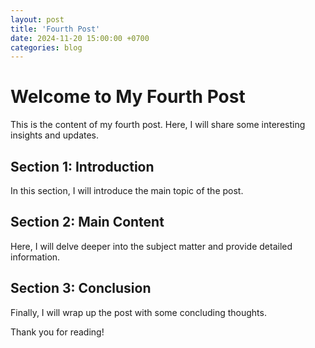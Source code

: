 ```yaml
---
layout: post
title: 'Fourth Post'
date: 2024-11-20 15:00:00 +0700
categories: blog
---
```


# Welcome to My Fourth Post

This is the content of my fourth post. Here, I will share some interesting insights and updates.

## Section 1: Introduction

In this section, I will introduce the main topic of the post.

## Section 2: Main Content

Here, I will delve deeper into the subject matter and provide detailed information.

## Section 3: Conclusion

Finally, I will wrap up the post with some concluding thoughts.

Thank you for reading!

